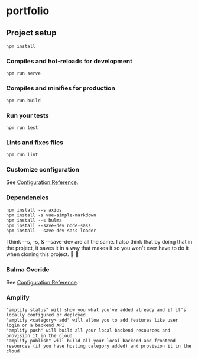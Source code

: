 # portfolio

## Project setup
```
npm install
```

### Compiles and hot-reloads for development
```
npm run serve
```

### Compiles and minifies for production
```
npm run build
```

### Run your tests
```
npm run test
```

### Lints and fixes files
```
npm run lint
```

### Customize configuration
See [Configuration Reference](https://cli.vuejs.org/config/).

### Dependencies
```
npm install --s axios
npm install -s vue-simple-markdown
npm install --s bulma
npm install --save-dev node-sass
npm install --save-dev sass-loader
```
I think --s, -s, & --save-dev are all the same. I also think that by doing that in the project, it saves it in a way that makes it so you won't ever have to do it when cloning this project. :facepalm: :shrug:

### Bulma Overide
See [Configuration Reference](https://versions.bulma.io/0.7.1/documentation/overview/customize/).

### Amplify
```
"amplify status" will show you what you've added already and if it's locally configured or deployed
"amplify <category> add" will allow you to add features like user login or a backend API
"amplify push" will build all your local backend resources and provision it in the cloud
"amplify publish" will build all your local backend and frontend resources (if you have hosting category added) and provision it in the cloud
```